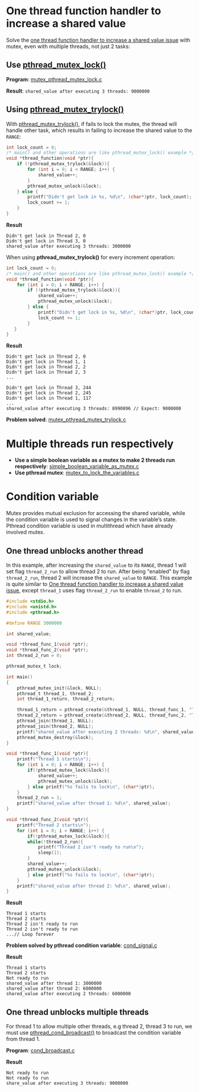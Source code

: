 # One thread function handler to increase a shared value
Solve the [one thread function handler to increase a shared value issue](https://github.com/TranPhucVinh/C/blob/master/Physical%20layer/Thread/Documents/Race%20condition.md#one-thread-function-handler-to-increase-a-shared-value) with mutex, even with multiple threads, not just 2 tasks:
## Use [pthread_mutex_lock()](API.md#pthread_mutex_lock)

**Program**: [mutex_pthread_mutex_lock.c](../src/mutex_pthread_mutex_lock.c)

**Result**: ``shared_value after executing 3 threads: 9000000``
## Using [pthread_mutex_trylock()](https://github.com/TranPhucVinh/C/blob/master/Physical%20layer/Thread/API/Inter-task%20communication.md#pthread_mutex_trylock)

With [pthread_mutex_trylock()](../API/Mutex%20and%20semaphore.md#pthread_mutex_trylock), if fails to lock the mutex, the thread will handle other task, which results in failing to increase the shared value to the ``RANGE``:

```c
int lock_count = 0;
/* main() and other operations are like pthread_mutex_lock() example */
void *thread_function(void *ptr){
    if (!pthread_mutex_trylock(&lock)){
    	for (int i = 0; i < RANGE; i++) {      	
			shared_value++;
		} 
        pthread_mutex_unlock(&lock);
    } else {
        printf("Didn't get lock in %s, %d\n", (char*)ptr, lock_count);
        lock_count += 1;
    }
}   
```
**Result**
```
Didn't get lock in Thread 2, 0
Didn't get lock in Thread 3, 0
shared_value after executing 3 threads: 3000000
```
When using **pthread_mutex_trylock()** for every increment operation:
```c
int lock_count = 0;
/* main() and other operations are like pthread_mutex_lock() example */
void *thread_function(void *ptr){
	for (int i = 0; i < RANGE; i++) {
      	if (!pthread_mutex_trylock(&lock)){
			shared_value++;
			pthread_mutex_unlock(&lock);
		} else {
			printf("Didn't get lock in %s, %d\n", (char*)ptr, lock_count);
			lock_count += 1;
		}
   }   
}
```
**Result**

```
Didn't get lock in Thread 2, 0
Didn't get lock in Thread 1, 1
Didn't get lock in Thread 2, 2
Didn't get lock in Thread 2, 3
...

Didn't get lock in Thread 3, 244
Didn't get lock in Thread 2, 245
Didn't get lock in Thread 1, 117
...
shared_value after executing 3 threads: 8990896 // Expect: 9000000
```
**Problem solved**: [mutex_pthread_mutex_trylock.c](../src/mutex_pthread_mutex_trylock.c)

# Multiple threads run respectively

* **Use a simple boolean variable as a mutex to make 2 threads run respectively**: [simple_boolean_variable_as_mutex.c](../src/mutex_boolean_variable_as_mutex.c)
* **Use pthread mutex**: [mutex_to_lock_the_variables.c](../src/mutex_threads_run_respectively.c)

# Condition variable
Mutex provides mutual exclusion for accessing the shared variable, while the condition variable is used to signal changes in the variable’s state. Pthread condition variable is used in multithread which have already involved mutex.

## One thread unblocks another thread
In this example, after increasing the ``shared_value`` to its ``RANGE``, thread 1 will set flag ``thread_2_run`` to allow thread 2 to run. After being "enabled" by flag ``thread_2_run``, thread 2 will increase the ``shared_value`` to ``RANGE``. This example is quite similar to [One thread function handler to increase a shared value issue](#one-thread-function-handler-to-increase-a-shared-value), except ``thread_1`` uses flag ``thread_2_run`` to enable ``thread_2`` to run.

```c
#include <stdio.h>
#include <unistd.h>
#include <pthread.h>

#define RANGE 3000000

int shared_value;

void *thread_func_1(void *ptr);
void *thread_func_2(void *ptr);
int thread_2_run = 0;

pthread_mutex_t lock;

int main()
{  
	pthread_mutex_init(&lock, NULL);
	pthread_t thread_1, thread_2;
	int thread_1_return, thread_2_return;

	thread_1_return = pthread_create(&thread_1, NULL, thread_func_1, "Thread 1");
    thread_2_return = pthread_create(&thread_2, NULL, thread_func_2, "Thread 2");
	pthread_join(thread_1, NULL);
    pthread_join(thread_2, NULL);
    printf("shared_value after executing 2 threads: %d\n", shared_value);
	pthread_mutex_destroy(&lock);
}

void *thread_func_1(void *ptr){
    printf("Thread 1 starts\n");
	for (int i = 0; i < RANGE; i++) {
		if(!pthread_mutex_lock(&lock)){
			shared_value++;
			pthread_mutex_unlock(&lock);
		} else printf("%s fails to lock\n", (char*)ptr);
    }   
    thread_2_run = 1;
    printf("shared_value after thread 1: %d\n", shared_value);
}

void *thread_func_2(void *ptr){
    printf("Thread 2 starts\n");
    for (int i = 0; i < RANGE; i++) {
        if(!pthread_mutex_lock(&lock)){
        while(!thread_2_run){
            printf("Thread 2 isn't ready to run\n");
            sleep(1);
        }
        shared_value++;
        pthread_mutex_unlock(&lock);
        } else printf("%s fails to lock\n", (char*)ptr);
    }
    printf("shared_value after thread 2: %d\n", shared_value);
}
```
**Result**
```
Thread 1 starts
Thread 2 starts
Thread 2 isn't ready to run
Thread 2 isn't ready to run
...// Loop forever
```

**Problem solved by pthread condition variable**: [cond_signal.c](../src/cond_signal.c)

**Result**
```
Thread 1 starts
Thread 2 starts
Not ready to run
shared_value after thread 1: 3000000
shared_value after thread 2: 6000000
shared_value after executing 2 threads: 6000000
```
## One thread unblocks multiple threads
For thread 1 to allow multiple other threads, e.g thread 2, thread 3 to run, we must use [pthread_cond_broadcast()]() to broadcast the condition variable from thread 1.

**Program**: [cond_broadcast.c](../src/cond_broadcast.c)

**Result**
```
Not ready to run
Not ready to run
share_value after executing 3 threads: 9000000
```

